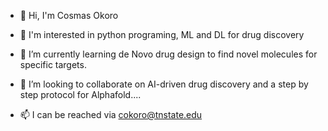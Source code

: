 - 👋 Hi, I'm Cosmas Okoro
- 👀 I'm interested in python programing, ML and DL for drug discovery
- 🌱 I’m currently learning de Novo drug design to find novel molecules for specific targets.

- 💞️ I’m looking to collaborate on AI-driven drug discovery and a step by step protocol for Alphafold....
- 📫 I can be reached via cokoro@tnstate.edu

<!---
cosokoro/cosokoro is a ✨ special ✨ repository because its `README.md` (this file) appears on your GitHub profile.
You can click the Preview link to take a look at your changes.
--->
